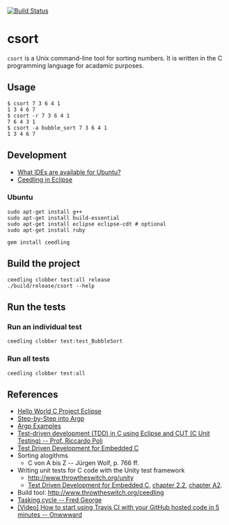 [![Build Status](https://travis-ci.org/experimental-software/csort.svg?branch=master)](https://travis-ci.org/experimental-software/csort)

# csort
`csort` is a Unix command-line tool for sorting numbers. It is written in the C programming language for acadamic purposes.

## Usage
```
$ csort 7 3 6 4 1
1 3 4 6 7
$ csort -r 7 3 6 4 1
7 6 4 3 1
$ csort -a bubble_sort 7 3 6 4 1
1 3 4 6 7
```

## Development
- [What IDEs are available for Ubuntu?](https://askubuntu.com/questions/48299/what-ides-are-available-for-ubuntu)
- [Ceedling in Eclipse](http://www.throwtheswitch.org/eclipse/)
### Ubuntu
```
sudo apt-get install g++
sudo apt-get install build-essential
sudo apt-get install eclipse eclipse-cdt # optional
sudo apt-get install ruby

gem install ceedling
```

## Build the project
```
ceedling clobber test:all release
./build/release/csort --help
```

## Run the tests
### Run an individual test
```
ceedling clobber test:test_BubbleSort
```
### Run all tests
```
ceedling clobber test:all
```

## References
- [Hello World C Project Eclipse](https://www.youtube.com/watch?v=ny1RbJNgxhc)
- [Step-by-Step into Argp](https://download-mirror.savannah.gnu.org/releases/argpbook/step-by-step-into-argp.pdf)
- [Argp Examples](https://www.gnu.org/software/libc/manual/html_node/Argp-Examples.html#Argp-Examples)
- [Test-driven development (TDD) in C using Eclipse and CUT (C Unit Testing) -- Prof. Riccardo Poli](https://www.youtube.com/watch?v=y-tBjj9OmdI)
- [Test Driven Development for Embedded C](https://www.safaribooksonline.com/library/view/test-driven-development/9781941222997/)
- Sorting alogithms
  - C von A bis Z -- Jürgen Wolf, p. 766 ff.
- Writing unit tests for C code with the Unity test framework
  - http://www.throwtheswitch.org/unity
  - [Test Driven Development for Embedded C](https://media.pragprog.com/titles/jgade/toc.pdf), [chapter 2.2](https://www.safaribooksonline.com/library/view/test-driven-development/9781941222997/f_0024.html), [chapter A2](https://www.safaribooksonline.com/library/view/test-driven-development/9781941222997/f_0154.html).
- Build tool: http://www.throwtheswitch.org/ceedling
- [Tasking cycle -- Fred George](https://twitter.com/Janux_DE/status/888837134811103232)
- [[Video] How to start using Travis CI with your GitHub hosted code in 5 minutes -- Onwwward](https://www.youtube.com/watch?v=FEXY1ZP-sBs)
